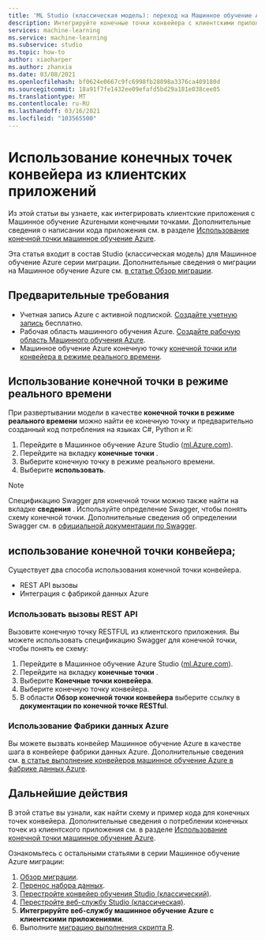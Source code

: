 ```yaml
---
title: 'ML Studio (классическая модель): переход на Машинное обучение Azure-использование конечных точек конвейера'
description: Интегрируйте конечные точки конвейера с клиентскими приложениями в Машинное обучение Azure.
services: machine-learning
ms.service: machine-learning
ms.subservice: studio
ms.topic: how-to
author: xiaoharper
ms.author: zhanxia
ms.date: 03/08/2021
ms.openlocfilehash: bf0624e0667c9fc6998fb28898a3376ca409180d
ms.sourcegitcommit: 18a91f7fe1432ee09efafd5bd29a181e038cee05
ms.translationtype: MT
ms.contentlocale: ru-RU
ms.lasthandoff: 03/16/2021
ms.locfileid: "103565500"
---
```

# <a name="consume-pipeline-endpoints-from-client-applications"></a>Использование конечных точек конвейера из клиентских приложений

Из этой статьи вы узнаете, как интегрировать клиентские приложения с Машинное обучение Azureными конечными точками. Дополнительные сведения о написании кода приложения см. в разделе [Использование конечной точки машинное обучение Azure](../how-to-consume-web-service.md).

Эта статья входит в состав Studio (классическая модель) для Машинное обучение Azure серии миграции. Дополнительные сведения о миграции на Машинное обучение Azure см. [в статье Обзор миграции](migrate-overview.md).

## <a name="prerequisites"></a>Предварительные требования

- Учетная запись Azure с активной подпиской. [Создайте учетную запись](https://azure.microsoft.com/free/?WT.mc_id=A261C142F) бесплатно.
- Рабочая область машинного обучения Azure. [Создайте рабочую область Машинного обучения Azure](../how-to-manage-workspace.md#create-a-workspace).
- Машинное обучение Azure конечную точку [конечной точки или конвейера в режиме реального времени](migrate-rebuild-web-service.md).


## <a name="consume-a-real-time-endpoint"></a>Использование конечной точки в режиме реального времени 

При развертывании модели в качестве **конечной точки в режиме реального времени** можно найти ее конечную точку и предварительно созданный код потребления на языках C#, Python и R:

1. Перейдите в Машинное обучение Azure Studio ([ml.Azure.com](https://ml.azure.com)).
1. Перейдите на вкладку **конечные точки** .
1. Выберите конечную точку в режиме реального времени.
1. Выберите **использовать**.

> [!NOTE]
> Спецификацию Swagger для конечной точки можно также найти на вкладке **сведения** . Используйте определение Swagger, чтобы понять схему конечной точки. Дополнительные сведения об определении Swagger см. в [официальной документации по Swagger](https://swagger.io/docs/specification/2-0/what-is-swagger/).


## <a name="consume-a-pipeline-endpoint"></a>использование конечной точки конвейера;

Существует два способа использования конечной точки конвейера.

- REST API вызовы
- Интеграция с фабрикой данных Azure

### <a name="use-rest-api-calls"></a>Использовать вызовы REST API

Вызовите конечную точку RESTFUL из клиентского приложения. Вы можете использовать спецификацию Swagger для конечной точки, чтобы понять ее схему:

1. Перейдите в Машинное обучение Azure Studio ([ml.Azure.com](https://ml.azure.com)).
1. Перейдите на вкладку **конечные точки** .
1. Выберите **Конечные точки конвейера**.
1. Выберите конечную точку конвейера.
1. В области **Обзор конечной точки конвейера** выберите ссылку в **документации по конечной точке RESTful**.

### <a name="use-azure-data-factory"></a>Использование Фабрики данных Azure

Вы можете вызвать конвейер Машинное обучение Azure в качестве шага в конвейере фабрики данных Azure. Дополнительные сведения см. [в статье выполнение конвейеров машинное обучение Azure в фабрике данных Azure](../../data-factory/transform-data-machine-learning-service.md).


## <a name="next-steps"></a>Дальнейшие действия

В этой статье вы узнали, как найти схему и пример кода для конечных точек конвейера. Дополнительные сведения о потреблении конечных точек из клиентского приложения см. в разделе [Использование конечной точки машинное обучение Azure](../how-to-consume-web-service.md).

Ознакомьтесь с остальными статьями в серии Машинное обучение Azure миграции: 
1. [Обзор миграции](migrate-overview.md).
1. [Перенос набора данных](migrate-register-dataset.md).
1. [Перестройте конвейер обучения Studio (классический)](migrate-rebuild-experiment.md).
1. [Перестройте веб-службу Studio (классическая)](migrate-rebuild-web-service.md).
1. **Интегрируйте веб-службу машинное обучение Azure с клиентскими приложениями**.
1. Выполните [миграцию выполнения скрипта R](migrate-execute-r-script.md).